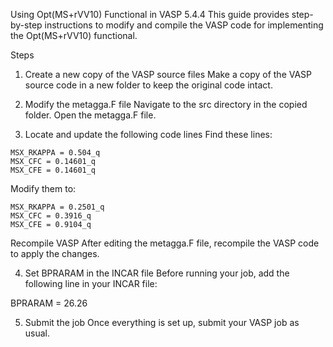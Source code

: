Using Opt(MS+rVV10) Functional in VASP 5.4.4
This guide provides step-by-step instructions to modify and compile the VASP code for implementing the Opt(MS+rVV10) functional.

Steps
1. Create a new copy of the VASP source files
Make a copy of the VASP source code in a new folder to keep the original code intact.

2. Modify the metagga.F file
Navigate to the src directory in the copied folder. Open the metagga.F file.

3. Locate and update the following code lines
Find these lines:
```
MSX_RKAPPA = 0.504_q
MSX_CFC = 0.14601_q
MSX_CFE = 0.14601_q
```


Modify them to:
```
MSX_RKAPPA = 0.2501_q
MSX_CFC = 0.3916_q
MSX_CFE = 0.9104_q
```
Recompile VASP
After editing the metagga.F file, recompile the VASP code to apply the changes.

4. Set BPRARAM in the INCAR file
Before running your job, add the following line in your INCAR file:


BPRARAM = 26.26

5. Submit the job
Once everything is set up, submit your VASP job as usual.





